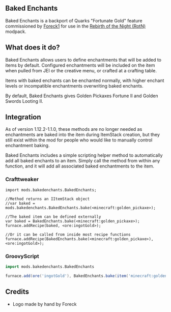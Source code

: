 ## Baked Enchants

Baked Enchants is a backport of Quarks "Fortunate Gold" feature commissioned by [Foreck1](https://www.curseforge.com/members/foreck1/projects) for use in the [Rebirth of the Night (RotN)](https://www.curseforge.com/minecraft/modpacks/rebirth-of-the-night) modpack.

## What does it do? 

Baked Enchants allows users to define enchantments that will be added to items by default. Configured enchantments will be included on the item when pulled from JEI or the creative menu, or crafted at a crafting table.

Items with baked enchants can be enchanted normally, with higher enchant levels or incompatible enchantments overwriting baked enchants.

By default, Baked Enchants gives Golden Pickaxes Fortune II and Golden Swords Looting II.

## Integration

As of version 1.12.2-1.1.0, these methods are no longer needed as enchantments are baked into the item during ItemStack creation, but they still exist within the mod for people who would like to manually control enchantment baking.

Baked Enchants includes a simple scripting helper method to automatically add all baked enchants to an item. Simply call the method from within any function, and it will add all associated baked enchantments to the item.

### Crafttweaker
```zenscript
import mods.bakedenchants.BakedEnchants;

//Method returns an IItemStack object
//var baked = mods.bakedenchants.BakedEnchants.bake(<minecraft:golden_pickaxe>);

//The baked item can be defined externally
var baked = BakedEnchants.bake(<minecraft:golden_pickaxe>);
furnace.addRecipe(baked, <ore:ingotGold>);

//Or it can be called from inside most recipe functions
furnace.addRecipe(BakedEnchants.bake(<minecraft:golden_pickaxe>), <ore:ingotGold>);
```

### GroovyScript
```groovy
import mods.bakedenchants.BakedEnchants

furnace.add(ore('ingotGold'), BakedEnchants.bake(item('minecraft:golden_pickaxe')))
```

## Credits
- Logo made by hand by Foreck

